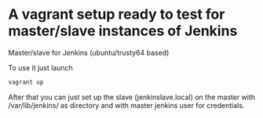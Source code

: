 # A vagrant setup ready to test for master/slave instances of Jenkins
Master/slave for Jenkins (ubuntu/trusty64 based)


To use it just launch


```bash
vagrant up
```

After that you can just set up the slave (jenkinslave.local) on the master with /var/lib/jenkins/ as directory and with master jenkins user for credentials.

